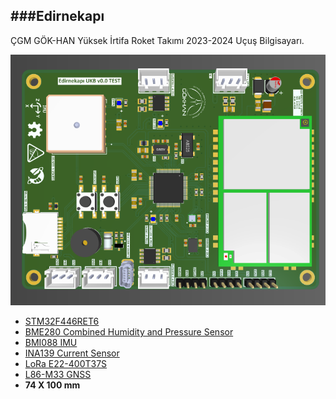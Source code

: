 ###Edirnekapı
---
ÇGM GÖK-HAN Yüksek İrtifa Roket Takımı 2023-2024 Uçuş Bilgisayarı.

<p float="left">
<img src="/Project Outputs for edirnekapi/3DviewFront.png">  
</p>

- [STM32F446RET6](https://www.st.com/content/ccc/resource/technical/document/datasheet/65/cb/75/50/53/d6/48/24/DM00141306.pdf/files/DM00141306.pdf/jcr:content/translations/en.DM00141306.pdf)
- [BME280 Combined Humidity and Pressure Sensor](https://www.bosch-sensortec.com/media/boschsensortec/downloads/datasheets/bst-bme280-ds002.pdf)
- [BMI088 IMU](https://eu.mouser.com/datasheet/2/783/BST_BMI088_DS001-1509549.pdf)
- [INA139 Current Sensor](https://www.ti.com/lit/ds/symlink/ina139.pdf?ts=1726464512937)
- [LoRa E22-400T37S](https://www.cdebyte.com/products/E32-433T37S)
- [L86-M33 GNSS](https://www.mouser.com.tr/datasheet/2/1052/QWSC_S_A0007269014_1-2576162.pdf)
- **74 X 100 mm**

